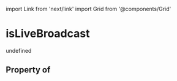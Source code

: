 import Link from 'next/link'
import Grid from '@components/Grid'

# isLiveBroadcast

undefined

## Property of



